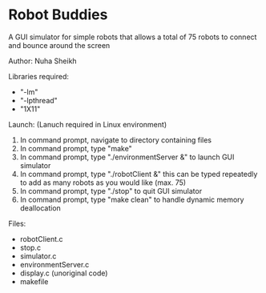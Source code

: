 # Robot Buddies 
A GUI simulator for simple robots that allows a total of 75 robots to connect and bounce around the screen

Author: Nuha Sheikh 

Libraries required:
- "-lm"
- "-lpthread"
- "1X11"

Launch: (Lanuch required in Linux environment) 
1. In command prompt, navigate to directory containing files 
2. In command prompt, type "make"
3. In command prompt, type "./environmentServer &" to launch GUI simulator 
4. In command prompt, type "./robotClient &" this can be typed repeatedly to add as many robots as you would like (max. 75) 
5. In command prompt, type "./stop" to quit GUI simulator 
6. In command prompt, type "make clean" to handle dynamic memory deallocation

Files:
- robotClient.c
- stop.c
- simulator.c
- environmentServer.c
- display.c (unoriginal code) 
- makefile

